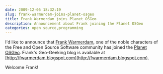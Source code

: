 ```yaml
---
date: 2009-12-05 18:32:19
slug: frank-warmerdam-joins-planet-osgeo
title: Frank Warmerdam joins Planet OSGeo
description: Announcement about Frank joining the Planet OSGeo
categories: open source,programming
---
```


I'd like to announce that [Frank Warmerdam](http://home.gdal.org/warmerda/), one of the noble characters of the Free and Open Source Software community has joined the [ Planet OSGeo](http://planet.osgeo.org). Frank's Geo-Geeking blog is available at [http://fwarmerdam.blogspot.com](http://fwarmerdam.blogspot.com).

Welcome Frank!
